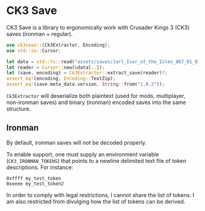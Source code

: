 # CK3 Save

CK3 Save is a library to ergonomically work with Crusader Kings 3 (CK3) saves (ironman + regular).

```rust
use ck3save::{Ck3Extractor, Encoding};
use std::io::Cursor;

let data = std::fs::read("assets/saves/Jarl_Ivar_of_the_Isles_867_01_01.ck3")?;
let reader = Cursor::new(&data[..]);
let (save, encoding) = Ck3Extractor::extract_save(reader)?;
assert_eq!(encoding, Encoding::TextZip);
assert_eq!(save.meta_data.version, String::from("1.0.2"));
```

`Ck3Extractor` will deserialize both plaintext (used for mods, multiplayer,
non-ironman saves) and binary (ironman) encoded saves into the same structure.

## Ironman

By default, ironman saves will not be decoded properly.

To enable support, one must supply an environment variable
(`CK3_IRONMAN_TOKENS`) that points to a newline delimited
text file of token descriptions. For instance:

```ignore
0xffff my_test_token
0xeeee my_test_token2
```

In order to comply with legal restrictions, I cannot share the list of
tokens. I am also restricted from divulging how the list of tokens can be derived.
